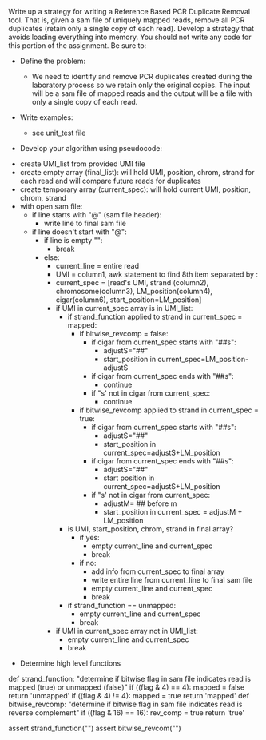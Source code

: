 Write up a strategy for writing a Reference Based PCR Duplicate Removal tool. That is, given a sam file of uniquely mapped reads, remove all PCR duplicates (retain only a single copy of each read). Develop a strategy that avoids loading everything into memory. You should not write any code for this portion of the assignment. Be sure to:

- Define the problem:
    * We need to identify and remove PCR duplicates created during the laboratory process so we retain only the original copies. The input will be a sam file of mapped reads and the output will be a file with only a single copy of each read. 

- Write examples:
    * see unit_test file

- Develop your algorithm using pseudocode:

* create UMI_list from provided UMI file
* create empty array (final_list): will hold UMI, position, chrom, strand for each read and will compare future reads for duplicates
* create temporary array (current_spec): will hold current UMI, position, chrom, strand
* with open sam file:
    * if line starts with "@" (sam file header):
        * write line to final sam file
    * if line doesn't start with "@":
        * if line is empty "":
            * break
        * else:
            * current_line = entire read
            * UMI = column1, awk statement to find 8th item separated by :
            * current_spec = [read's UMI, strand (column2), chromosome(column3), LM_position(column4), cigar(column6), start_position=LM_position]
            * if UMI in current_spec array is in UMI_list:
                * if strand_function applied to strand in current_spec = mapped:
                    * if bitwise_revcomp = false:
                        * if cigar from current_spec starts with "##s":
                            * adjustS="##"
                            * start_position in current_spec=LM_position-adjustS
                        * if cigar from current_spec ends with "##s":
                            * continue
                        * if "s' not in cigar from current_spec:
                            * continue
                    * if bitwise_revcomp applied to strand in current_spec = true:
                        * if cigar from current_spec starts with "##s":
                            * adjustS="##"
                            * start_position in current_spec=adjustS+LM_position
                        * if cigar from current_spec ends with "##s":
                            * adjustS="##"
                            * start position in current_spec=adjustS+LM_position
                        * if "s' not in cigar from current_spec:
                            * adjustM= ## before m
                            * start_position in current_spec = adjustM + LM_position
                * is UMI, start_position, chrom, strand in final array?
                    * if yes:
                        * empty current_line and current_spec
                        * break
                    * if no:
                        * add info from current_spec to final array
                        * write entire line from current_line to final sam file
                        * empty current_line and current_spec
                        * break
                * if strand_function == unmapped:
                    * empty current_line and current_spec
                    * break
            * if UMI in current_spec array not in UMI_list:
                * empty current_line and current_spec
                * break

- Determine high level functions

def strand_function:
    "determine if bitwise flag in sam file indicates read is mapped (true) or unmapped (false)"
    if ((flag & 4) == 4):
        mapped = false
        return 'unmapped'
    if ((flag & 4) != 4):
        mapped = true
        return 'mapped'
def bitwise_revcomp:
    "determine if bitwise flag in sam file indicates read is reverse complement"
    if ((flag & 16) == 16): 
    rev_comp = true
    return 'true'

assert strand_function("")
assert bitwise_revcom("")
